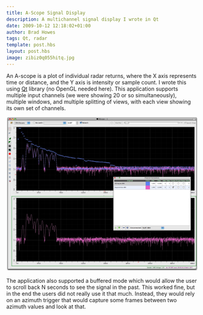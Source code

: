 ```yaml
--- 
title: A-Scope Signal Display
description: A multichannel signal display I wrote in Qt
date: 2009-10-12 12:18:02+01:00
author: Brad Howes
tags: Qt, radar
template: post.hbs
layout: post.hbs
image: zibiz0q055hitq.jpg
---
```


An A-scope is a plot of individual radar returns, where the X axis represents time or distance, and the Y axis
is intensity or sample count. I wrote this using [Qt](http://www.qt.io) library (no OpenGL needed here). This
application supports multiple input channels (we were showing 20 or so simultaneously), multiple windows, and
multiple splitting of views, with each view showing its own set of channels.

![ppi.jpg](zibiz0q055hitq.jpg)

The application also supported a buffered mode which would allow the user to scroll back N seconds to see the
signal in the past. This worked fine, but in the end the users did not really use it that much. Instead, they
would rely on an azimuth trigger that would capture some frames between two azimuth values and look at that.
